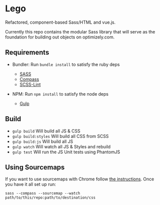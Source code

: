 Lego
====

Refactored, component-based Sass/HTML and vue.js.

Currently this repo contains the modular Sass library that will serve as the foundation for building out objects on optimizely.com.

## Requirements

- Bundler: Run `bundle install` to satisfy the ruby deps
  - [SASS](http://sass-lang.com/)
  - [Compass](http://compass-style.org/)
  - [SCSS-Lint](https://github.com/causes/scss-lint)

- NPM: Run  `npm install` to satisfy the node deps
  - [Gulp](http://gulpjs.com/)

## Build

- `gulp build` Will build all JS & CSS
- `gulp build:styles` Will build all CSS from SCSS
- `gulp build:js` Will build all JS
- `gulp watch` Will watch all JS & Styles and rebuild
- `gulp test` Will run the JS Unit tests using PhantomJS

## Using Sourcemaps

If you want to use sourcemaps with Chrome follow [the instructions](https://medium.com/@toolmantim/getting-started-with-css-sourcemaps-and-in-browser-sass-editing-b4daab987fb0). Once you have it all set up run:

    sass --compass --sourcemap --watch path/to/this/repo:path/to/destination/css

